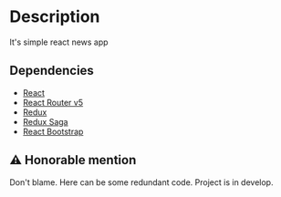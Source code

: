 # Description
It's simple react news app

## Dependencies

- [React](https://react.dev/)
- [React Router v5](https://github.com/ReactTraining/react-router/releases/tag/v5.0.0)
- [Redux](https://redux.js.org)
- [Redux Saga](https://redux-saga.js.org)
- [React Bootstrap](https://react-bootstrap.github.io)


## :warning: Honorable mention

Don't blame. Here can be some redundant code. Project is in develop.
